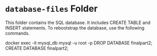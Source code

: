 # `database-files` Folder

This folder contains the SQL database. It includes CREATE TABLE and INSERT statements. To rebootstrap the database, use the following commands. 

docker exec -it mysql_db mysql -u root -p
DROP DATABASE finalpart2;
CREATE DATABASE finalpart2;
